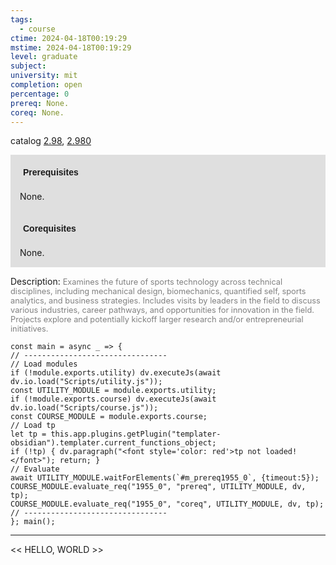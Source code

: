 ```yaml
---
tags:
  - course
ctime: 2024-04-18T00:19:29
mstime: 2024-04-18T00:19:29
level: graduate
subject: 
university: mit
completion: open
percentage: 0
prereq: None.
coreq: None.
---
```


catalog [2.98](http://student.mit.edu/catalog/m2c.html#2.98), [2.980](http://student.mit.edu/catalog/m2c.html#2.980)

<span style="display: block; padding: 15px; background-color: rgb(100, 100, 100, 0.2);"><font id="m_prereq1955_0" style="display: block; font-family: Arial, sans-serif; font-weight: bold; padding: 5px">Prerequisites</font><br><span id="prereq1955_0">None.</span></span>
<span style="display: block; padding: 15px; background-color: rgb(100, 100, 100, 0.2);"><font id="m_coreq1955_0" style="display: block; font-family: Arial, sans-serif; font-weight: bold; padding: 5px">Corequisites</font><br><span id="coreq1955_0">None.</span></span>

<font style="">Description:</font>
<font style="color: grey; font-size: 0.8rem;">Examines the future of sports technology across technical disciplines, including mechanical design, biomechanics, quantified self, sports analytics, and business strategies. Includes visits by leaders in the field to discuss various industries, career pathways, and opportunities for innovation in the field. Projects explore and potentially kickoff larger research and/or entrepreneurial initiatives.</font>

```dataviewjs
const main = async _ => {
// --------------------------------
// Load modules
if (!module.exports.utility) dv.executeJs(await dv.io.load("Scripts/utility.js"));
const UTILITY_MODULE = module.exports.utility;
if (!module.exports.course) dv.executeJs(await dv.io.load("Scripts/course.js"));
const COURSE_MODULE = module.exports.course;
// Load tp
let tp = this.app.plugins.getPlugin("templater-obsidian").templater.current_functions_object;
if (!tp) { dv.paragraph("<font style='color: red'>tp not loaded!</font>"); return; }
// Evaluate
await UTILITY_MODULE.waitForElements(`#m_prereq1955_0`, {timeout:5});
COURSE_MODULE.evaluate_req("1955_0", "prereq", UTILITY_MODULE, dv, tp);
COURSE_MODULE.evaluate_req("1955_0", "coreq", UTILITY_MODULE, dv, tp);
// --------------------------------
}; main();
```

---

<< HELLO, WORLD >>

